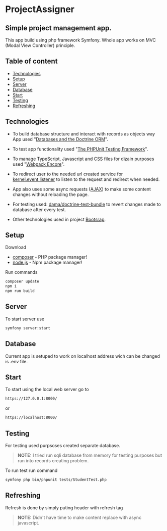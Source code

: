 # ProjectAssigner

## Simple project management app.

This app build using php framework Symfony.
Whole app works on MVC (Modal View Controller) principle.

## Table of content
- [Technologies](#Technologies)
- [Setup](#Setup)
- [Server](#Server)
- [Database](#Database)
- [Start](#Enter)
- [Testing](#Testing)
- [Refreshing](#Refreshing)


## Technologies

- To build database structure and interact with records as objects way App used "[Databases and the Doctrine ORM](https://symfony.com/doc/current/doctrine.html)".

- To test app functionality used "[The PHPUnit Testing Framework](https://symfony.com/doc/current/testing.html)".

- To manage TypeScript, Javascript and CSS files for dizain purposes used "[Webpack Encore](https://symfony.com/doc/current/frontend.html)".

- To redirect user to the needed url created service for [kernel.event.listener](https://symfony.com/doc/current/event_dispatcher.html) to listen to the request and redirect when needed.

- App also uses some async requests ([AJAX](https://api.jquery.com/jquery.ajax/)) to make some content changes without reloading the page.
- For testing used: [dama/doctrine-test-bundle](https://packagist.org/packages/dama/doctrine-test-bundle) to revert changes made to database after every test.

- Other technologies used in project [Bootsrap](https://getbootstrap.com/).

## Setup

Download

- [composer](https://getcomposer.org/) - PHP package manager!
- [node.js](https://nodejs.org/) - Npm package manager!

Run commands
```sh
composer update
npm i
npm run build
```

## Server
To start server use
```sh
symfony server:start
```

## Database

Current app is setuped to work on localhost address wich can be changed is .env file.


## Start
To start using the local web server go to

```sh
https://127.0.0.1:8000/
```
 or
 ```sh
 https://localhost:8000/
```

## Testing

For testing used purpsoses created separate database.

> **NOTE:**
I tried run sqli database from memory for testing purposes but run into records creating problem.
>
To run test run command 
 ```sh
symfony php bin/phpunit tests/StudentTest.php
```

## Refreshing

Refresh is done by simply puting header with refresh tag

> **NOTE:**
Didn't have time to make content replace with async javascript.
>
